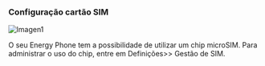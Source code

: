 ### Configuração cartão SIM

![Imagen1](http://static.energysistem.com/images/manuals/42258/544fdcefbae0b.jpg)

O seu Energy Phone tem a possibilidade de utilizar um chip microSIM. Para administrar o uso do chip, entre em Definições>> Gestão de SIM.
